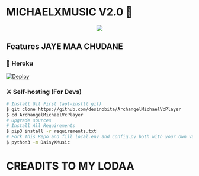 <h1 align="centre">MICHAELXMUSIC V2.0 🎵</h1>


<p align="center">
  <img src="https://telegra.ph/file/2f3513e7ac15c83a0bb4e.jpg">
</p>

<h2> Features JAYE MAA CHUDANE </h2>



### 💜 Heroku

[![Deploy](https://www.herokucdn.com/deploy/button.svg)](https://heroku.com/deploy?template=https://github.com/desinobita/ArchangelMichaelVcPlayer)


### ⚔ Self-hosting (For Devs) 
```sh
# Install Git First (apt-instll git)
$ git clone https://github.com/desinobita/ArchangelMichaelVcPlayer
$ cd ArchangelMichaelVcPlayer
# Upgrade sources
# Install All Requirements 
$ pip3 install -r requirements.txt
# Fork This Repo and fill local.env and config.py both with your own values.Then Start The Bot
$ python3 -m DaisyXMusic
```

# CREADITS TO MY LODAA
